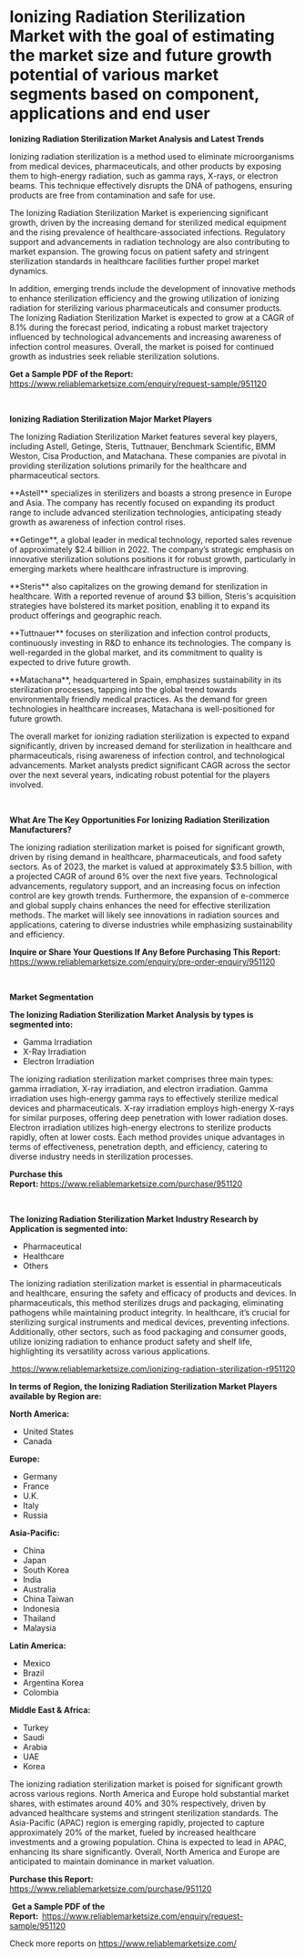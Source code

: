 <p><h1>Ionizing Radiation Sterilization Market with the goal of estimating the market size and future growth potential of various market segments based on component, applications and end user</h1></p><p><strong>Ionizing Radiation Sterilization Market Analysis and Latest Trends</strong></p>
<p><p>Ionizing radiation sterilization is a method used to eliminate microorganisms from medical devices, pharmaceuticals, and other products by exposing them to high-energy radiation, such as gamma rays, X-rays, or electron beams. This technique effectively disrupts the DNA of pathogens, ensuring products are free from contamination and safe for use.</p><p>The Ionizing Radiation Sterilization Market is experiencing significant growth, driven by the increasing demand for sterilized medical equipment and the rising prevalence of healthcare-associated infections. Regulatory support and advancements in radiation technology are also contributing to market expansion. The growing focus on patient safety and stringent sterilization standards in healthcare facilities further propel market dynamics.</p><p>In addition, emerging trends include the development of innovative methods to enhance sterilization efficiency and the growing utilization of ionizing radiation for sterilizing various pharmaceuticals and consumer products. The Ionizing Radiation Sterilization Market is expected to grow at a CAGR of 8.1% during the forecast period, indicating a robust market trajectory influenced by technological advancements and increasing awareness of infection control measures. Overall, the market is poised for continued growth as industries seek reliable sterilization solutions.</p></p>
<p><strong>Get a Sample PDF of the Report:&nbsp;</strong> <a href="https://www.reliablemarketsize.com/enquiry/request-sample/951120?utm_campaign=2802&utm_medium=2&utm_source=Github&utm_content=ia&utm_term=06032025&utm_id=ionizing-radiation-sterilization">https://www.reliablemarketsize.com/enquiry/request-sample/951120</a></p>
<p>&nbsp;</p>
<p><strong>Ionizing Radiation Sterilization Major Market Players</strong></p>
<p><p>The Ionizing Radiation Sterilization Market features several key players, including Astell, Getinge, Steris, Tuttnauer, Benchmark Scientific, BMM Weston, Cisa Production, and Matachana. These companies are pivotal in providing sterilization solutions primarily for the healthcare and pharmaceutical sectors.</p><p>**Astell** specializes in sterilizers and boasts a strong presence in Europe and Asia. The company has recently focused on expanding its product range to include advanced sterilization technologies, anticipating steady growth as awareness of infection control rises.</p><p>**Getinge**, a global leader in medical technology, reported sales revenue of approximately $2.4 billion in 2022. The company’s strategic emphasis on innovative sterilization solutions positions it for robust growth, particularly in emerging markets where healthcare infrastructure is improving.</p><p>**Steris** also capitalizes on the growing demand for sterilization in healthcare. With a reported revenue of around $3 billion, Steris's acquisition strategies have bolstered its market position, enabling it to expand its product offerings and geographic reach.</p><p>**Tuttnauer** focuses on sterilization and infection control products, continuously investing in R&D to enhance its technologies. The company is well-regarded in the global market, and its commitment to quality is expected to drive future growth.</p><p>**Matachana**, headquartered in Spain, emphasizes sustainability in its sterilization processes, tapping into the global trend towards environmentally friendly medical practices. As the demand for green technologies in healthcare increases, Matachana is well-positioned for future growth.</p><p>The overall market for ionizing radiation sterilization is expected to expand significantly, driven by increased demand for sterilization in healthcare and pharmaceuticals, rising awareness of infection control, and technological advancements. Market analysts predict significant CAGR across the sector over the next several years, indicating robust potential for the players involved.</p></p>
<p>&nbsp;</p>
<p><strong>What Are The Key Opportunities For Ionizing Radiation Sterilization Manufacturers?</strong></p>
<p><p>The ionizing radiation sterilization market is poised for significant growth, driven by rising demand in healthcare, pharmaceuticals, and food safety sectors. As of 2023, the market is valued at approximately $3.5 billion, with a projected CAGR of around 6% over the next five years. Technological advancements, regulatory support, and an increasing focus on infection control are key growth trends. Furthermore, the expansion of e-commerce and global supply chains enhances the need for effective sterilization methods. The market will likely see innovations in radiation sources and applications, catering to diverse industries while emphasizing sustainability and efficiency.</p></p>
<p><strong>Inquire or Share Your Questions If Any Before Purchasing This Report:</strong> <a href="https://www.reliablemarketsize.com/enquiry/pre-order-enquiry/951120?utm_campaign=2802&utm_medium=2&utm_source=Github&utm_content=ia&utm_term=06032025&utm_id=ionizing-radiation-sterilization">https://www.reliablemarketsize.com/enquiry/pre-order-enquiry/951120</a></p>
<p>&nbsp;</p>
<p><strong>Market Segmentation</strong></p>
<p><strong>The Ionizing Radiation Sterilization Market Analysis by types is segmented into:</strong></p>
<p><ul><li>Gamma Irradiation</li><li>X-Ray Irradiation</li><li>Electron Irradiation</li></ul></p>
<p><p>The ionizing radiation sterilization market comprises three main types: gamma irradiation, X-ray irradiation, and electron irradiation. Gamma irradiation uses high-energy gamma rays to effectively sterilize medical devices and pharmaceuticals. X-ray irradiation employs high-energy X-rays for similar purposes, offering deep penetration with lower radiation doses. Electron irradiation utilizes high-energy electrons to sterilize products rapidly, often at lower costs. Each method provides unique advantages in terms of effectiveness, penetration depth, and efficiency, catering to diverse industry needs in sterilization processes.</p></p>
<p><strong>Purchase this Report:&nbsp;</strong><a href="https://www.reliablemarketsize.com/purchase/951120?utm_campaign=2802&utm_medium=2&utm_source=Github&utm_content=ia&utm_term=06032025&utm_id=ionizing-radiation-sterilization">https://www.reliablemarketsize.com/purchase/951120</a></p>
<p>&nbsp;</p>
<p><strong>The Ionizing Radiation Sterilization Market Industry Research by Application is segmented into:</strong></p>
<p><ul><li>Pharmaceutical</li><li>Healthcare</li><li>Others</li></ul></p>
<p><p>The ionizing radiation sterilization market is essential in pharmaceuticals and healthcare, ensuring the safety and efficacy of products and devices. In pharmaceuticals, this method sterilizes drugs and packaging, eliminating pathogens while maintaining product integrity. In healthcare, it’s crucial for sterilizing surgical instruments and medical devices, preventing infections. Additionally, other sectors, such as food packaging and consumer goods, utilize ionizing radiation to enhance product safety and shelf life, highlighting its versatility across various applications.</p></p>
<p><a href="https://www.reliablemarketsize.com/ionizing-radiation-sterilization-r951120?utm_campaign=2802&utm_medium=2&utm_source=Github&utm_content=ia&utm_term=06032025&utm_id=ionizing-radiation-sterilization">&nbsp;https://www.reliablemarketsize.com/ionizing-radiation-sterilization-r951120</a></p>
<p><strong>In terms of Region, the Ionizing Radiation Sterilization Market Players available by Region are:</strong></p>
<p>
    <p> <strong> North America: </strong>
        <ul>
            <li>United States</li>
            <li>Canada</li>
        </ul>
        </p> 
    <p> <strong> Europe: </strong>
        <ul>
            <li>Germany</li>
            <li>France</li>
            <li>U.K.</li>
            <li>Italy</li>
            <li>Russia</li>
        </ul>
        </p> 
    <p> <strong> Asia-Pacific: </strong>
        <ul>
            <li>China</li>
            <li>Japan</li>
            <li>South Korea</li>
            <li>India</li>
            <li>Australia</li>
            <li>China Taiwan</li>
            <li>Indonesia</li>
            <li>Thailand</li>
            <li>Malaysia</li>
        </ul>
        </p> 
    <p> <strong> Latin America: </strong>
        <ul>
            <li>Mexico</li>
            <li>Brazil</li>
            <li>Argentina Korea</li>
            <li>Colombia</li>
        </ul>
        </p> 
    <p> <strong> Middle East & Africa: </strong>
        <ul>
            <li>Turkey</li>
            <li>Saudi</li>
            <li>Arabia</li>
            <li>UAE</li>
            <li>Korea</li>
        </ul>
    </p>
    </p>
<p><p>The ionizing radiation sterilization market is poised for significant growth across various regions. North America and Europe hold substantial market shares, with estimates around 40% and 30% respectively, driven by advanced healthcare systems and stringent sterilization standards. The Asia-Pacific (APAC) region is emerging rapidly, projected to capture approximately 20% of the market, fueled by increased healthcare investments and a growing population. China is expected to lead in APAC, enhancing its share significantly. Overall, North America and Europe are anticipated to maintain dominance in market valuation.</p></p>
<p><strong>Purchase this Report: </strong><a href="https://www.reliablemarketsize.com/purchase/951120?utm_campaign=2802&utm_medium=2&utm_source=Github&utm_content=ia&utm_term=06032025&utm_id=ionizing-radiation-sterilization">https://www.reliablemarketsize.com/purchase/951120</a></p>
<p>&nbsp;<strong>Get a Sample PDF of the Report:&nbsp;&nbsp;</strong><a href="https://www.reliablemarketsize.com/enquiry/request-sample/951120?utm_campaign=2802&utm_medium=2&utm_source=Github&utm_content=ia&utm_term=06032025&utm_id=ionizing-radiation-sterilization">https://www.reliablemarketsize.com/enquiry/request-sample/951120</a></p>
<p><strong></strong></p>
<p>Check more reports on <a href="https://www.reliablemarketsize.com/?utm_campaign=2802&utm_medium=2&utm_source=Github&utm_content=ia&utm_term=06032025&utm_id=ionizing-radiation-sterilization">https://www.reliablemarketsize.com/</a></p>